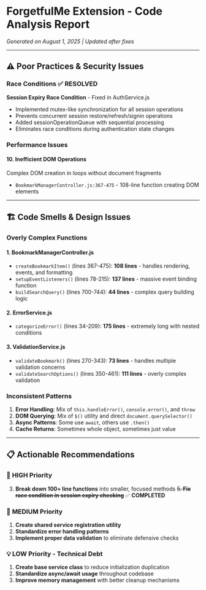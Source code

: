 # ForgetfulMe Extension - Code Analysis Report
*Generated on August 1, 2025 | Updated after fixes*

---

## ⚠️ Poor Practices & Security Issues

### Race Conditions ✅ **RESOLVED**

**Session Expiry Race Condition** - Fixed in AuthService.js
- Implemented mutex-like synchronization for all session operations
- Prevents concurrent session restore/refresh/signin operations  
- Added sessionOperationQueue with sequential processing
- Eliminates race conditions during authentication state changes

### Performance Issues

#### 10. **Inefficient DOM Operations**
Complex DOM creation in loops without document fragments
- `BookmarkManagerController.js:367-475` - 108-line function creating DOM elements

---

## 🏗️ Code Smells & Design Issues

### Overly Complex Functions

#### 1. **BookmarkManagerController.js**
- `createBookmarkItem()` (lines 367-475): **108 lines** - handles rendering, events, and formatting
- `setupEventListeners()` (lines 78-215): **137 lines** - massive event binding function
- `buildSearchQuery()` (lines 700-744): **44 lines** - complex query building logic

#### 2. **ErrorService.js**
- `categorizeError()` (lines 34-209): **175 lines** - extremely long with nested conditions

#### 3. **ValidationService.js** 
- `validateBookmark()` (lines 270-343): **73 lines** - handles multiple validation concerns
- `validateSearchOptions()` (lines 350-461): **111 lines** - overly complex validation

### Inconsistent Patterns

1. **Error Handling**: Mix of `this.handleError()`, `console.error()`, and `throw`
2. **DOM Querying**: Mix of `$()` utility and direct `document.querySelector()`
3. **Async Patterns**: Some use `await`, others use `.then()`
4. **Cache Returns**: Sometimes whole object, sometimes just value

---

## 📋 Actionable Recommendations

### 🚨 **HIGH Priority**

3. **Break down 100+ line functions** into smaller, focused methods
~~5. **Fix race condition in session expiry checking**~~ ✅ **COMPLETED**

### 🔧 **MEDIUM Priority** 

1. **Create shared service registration utility**
2. **Standardize error handling patterns**
5. **Implement proper data validation** to eliminate defensive checks

### 💡 **LOW Priority - Technical Debt**

1. **Create base service class** to reduce initialization duplication
2. **Standardize async/await usage** throughout codebase
3. **Improve memory management** with better cleanup mechanisms